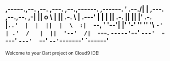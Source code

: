  ,-----.,--.                  ,--. ,---.   ,--.,------.  ,------.
'  .--./|  | ,---. ,--.,--. ,-|  || o   \  |  ||  .-.  \ |  .---'
|  |    |  || .-. ||  ||  |' .-. |`..'  |  |  ||  |  \  :|  `--, 
'  '--'\|  |' '-' ''  ''  '\ `-' | .'  /   |  ||  '--'  /|  `---.
 `-----'`--' `---'  `----'  `---'  `--'    `--'`-------' `------'
----------------------------------------------------------------- 
Welcome to your Dart project on Cloud9 IDE!


